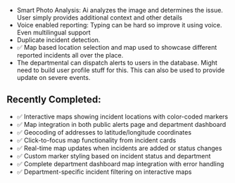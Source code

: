 - Smart Photo Analysis: Ai analyzes the image and determines the issue. User simply provides additional context and other details
- Voice enabled reporting: Typing can be hard so improve it using voice. Even multilingual support
- Duplicate incident detection.
- ✅ Map based location selection and map used to showcase different reported incidents all over the place.
- The departmental can dispatch alerts to users in the database. Might need to build user profile stuff for this. This can also be used to provide update on severe events.

## Recently Completed:
- ✅ Interactive maps showing incident locations with color-coded markers
- ✅ Map integration in both public alerts page and department dashboard
- ✅ Geocoding of addresses to latitude/longitude coordinates
- ✅ Click-to-focus map functionality from incident cards
- ✅ Real-time map updates when incidents are added or status changes
- ✅ Custom marker styling based on incident status and department
- ✅ Complete department dashboard map integration with error handling
- ✅ Department-specific incident filtering on interactive maps